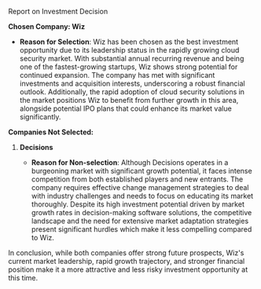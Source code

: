 Report on Investment Decision

**Chosen Company: Wiz**

- **Reason for Selection**: 
  Wiz has been chosen as the best investment opportunity due to its leadership status in the rapidly growing cloud security market. With substantial annual recurring revenue and being one of the fastest-growing startups, Wiz shows strong potential for continued expansion. The company has met with significant investments and acquisition interests, underscoring a robust financial outlook. Additionally, the rapid adoption of cloud security solutions in the market positions Wiz to benefit from further growth in this area, alongside potential IPO plans that could enhance its market value significantly.

**Companies Not Selected:**

1. **Decisions** 
   
   - **Reason for Non-selection**: 
     Although Decisions operates in a burgeoning market with significant growth potential, it faces intense competition from both established players and new entrants. The company requires effective change management strategies to deal with industry challenges and needs to focus on educating its market thoroughly. Despite its high investment potential driven by market growth rates in decision-making software solutions, the competitive landscape and the need for extensive market adaptation strategies present significant hurdles which make it less compelling compared to Wiz.

In conclusion, while both companies offer strong future prospects, Wiz's current market leadership, rapid growth trajectory, and stronger financial position make it a more attractive and less risky investment opportunity at this time.